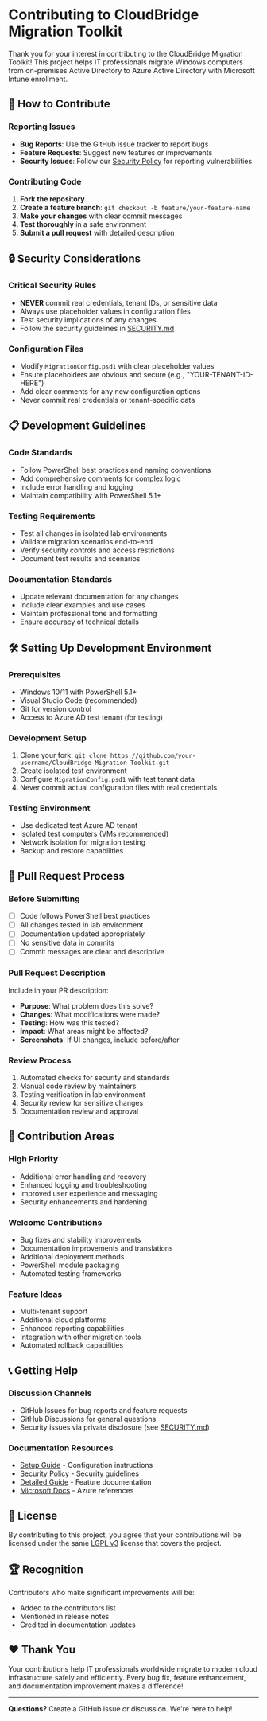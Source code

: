 # Contributing to CloudBridge Migration Toolkit

Thank you for your interest in contributing to the CloudBridge Migration Toolkit! This project helps IT professionals migrate Windows computers from on-premises Active Directory to Azure Active Directory with Microsoft Intune enrollment.

## 🤝 How to Contribute

### Reporting Issues
- **Bug Reports**: Use the GitHub issue tracker to report bugs
- **Feature Requests**: Suggest new features or improvements
- **Security Issues**: Follow our [Security Policy](SECURITY.md) for reporting vulnerabilities

### Contributing Code
1. **Fork the repository**
2. **Create a feature branch**: `git checkout -b feature/your-feature-name`
3. **Make your changes** with clear commit messages
4. **Test thoroughly** in a safe environment
5. **Submit a pull request** with detailed description

## 🔒 Security Considerations

### **Critical Security Rules**
- **NEVER** commit real credentials, tenant IDs, or sensitive data
- Always use placeholder values in configuration files
- Test security implications of any changes
- Follow the security guidelines in [SECURITY.md](SECURITY.md)

### **Configuration Files**
- Modify `MigrationConfig.psd1` with clear placeholder values
- Ensure placeholders are obvious and secure (e.g., "YOUR-TENANT-ID-HERE")
- Add clear comments for any new configuration options
- Never commit real credentials or tenant-specific data

## 📋 Development Guidelines

### **Code Standards**
- Follow PowerShell best practices and naming conventions
- Add comprehensive comments for complex logic
- Include error handling and logging
- Maintain compatibility with PowerShell 5.1+

### **Testing Requirements**
- Test all changes in isolated lab environments
- Validate migration scenarios end-to-end
- Verify security controls and access restrictions
- Document test results and scenarios

### **Documentation Standards**
- Update relevant documentation for any changes
- Include clear examples and use cases
- Maintain professional tone and formatting
- Ensure accuracy of technical details

## 🛠️ Setting Up Development Environment

### **Prerequisites**
- Windows 10/11 with PowerShell 5.1+
- Visual Studio Code (recommended)
- Git for version control
- Access to Azure AD test tenant (for testing)

### **Development Setup**
1. Clone your fork: `git clone https://github.com/your-username/CloudBridge-Migration-Toolkit.git`
2. Create isolated test environment
3. Configure `MigrationConfig.psd1` with test tenant data
4. Never commit actual configuration files with real credentials

### **Testing Environment**
- Use dedicated test Azure AD tenant
- Isolated test computers (VMs recommended)
- Network isolation for migration testing
- Backup and restore capabilities

## 📝 Pull Request Process

### **Before Submitting**
- [ ] Code follows PowerShell best practices
- [ ] All changes tested in lab environment
- [ ] Documentation updated appropriately
- [ ] No sensitive data in commits
- [ ] Commit messages are clear and descriptive

### **Pull Request Description**
Include in your PR description:
- **Purpose**: What problem does this solve?
- **Changes**: What modifications were made?
- **Testing**: How was this tested?
- **Impact**: What areas might be affected?
- **Screenshots**: If UI changes, include before/after

### **Review Process**
1. Automated checks for security and standards
2. Manual code review by maintainers
3. Testing verification in lab environment
4. Security review for sensitive changes
5. Documentation review and approval

## 🎯 Contribution Areas

### **High Priority**
- Additional error handling and recovery
- Enhanced logging and troubleshooting
- Improved user experience and messaging
- Security enhancements and hardening

### **Welcome Contributions**
- Bug fixes and stability improvements
- Documentation improvements and translations
- Additional deployment methods
- PowerShell module packaging
- Automated testing frameworks

### **Feature Ideas**
- Multi-tenant support
- Additional cloud platforms
- Enhanced reporting capabilities
- Integration with other migration tools
- Automated rollback capabilities

## 📞 Getting Help

### **Discussion Channels**
- GitHub Issues for bug reports and feature requests
- GitHub Discussions for general questions
- Security issues via private disclosure (see [SECURITY.md](SECURITY.md))

### **Documentation Resources**
- [Setup Guide](SETUP.md) - Configuration instructions
- [Security Policy](SECURITY.md) - Security guidelines
- [Detailed Guide](AADMigration/DETAILED-GUIDE.md) - Feature documentation
- [Microsoft Docs](https://docs.microsoft.com/azure/) - Azure references

## 📄 License

By contributing to this project, you agree that your contributions will be licensed under the same [LGPL v3](COPYING.Lesser) license that covers the project.

## 🏆 Recognition

Contributors who make significant improvements will be:
- Added to the contributors list
- Mentioned in release notes
- Credited in documentation updates

## ❤️ Thank You

Your contributions help IT professionals worldwide migrate to modern cloud infrastructure safely and efficiently. Every bug fix, feature enhancement, and documentation improvement makes a difference!

---

**Questions?** Create a GitHub issue or discussion. We're here to help!
